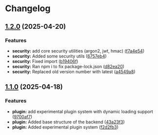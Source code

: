 # Changelog

## [1.2.0](https://github.com/Shadows-Development/ShadowCore/compare/v1.1.0...v1.2.0) (2025-04-20)


### Features

* **security:** add core security utilities (argon2, jwt, hmac) ([f7a4e54](https://github.com/Shadows-Development/ShadowCore/commit/f7a4e54360a8ffd06e3bea4b2dcfc672c3931eee))
* **security:** Added some security utils ([6757eb4](https://github.com/Shadows-Development/ShadowCore/commit/6757eb43b8abf8dc09e6ef521b82156420b61a56))
* **security:** Fixed import ([b19406f](https://github.com/Shadows-Development/ShadowCore/commit/b19406f0c7c102a47ca3ed562e843fbd89748e3a))
* **security:** Ran npm i to fix package-lock.json ([d82ea20](https://github.com/Shadows-Development/ShadowCore/commit/d82ea207ead8c0a220728cf88b58ba7a7cc90e06))
* **security:** Replaced old version number with latest ([a4549a8](https://github.com/Shadows-Development/ShadowCore/commit/a4549a8c2255bc41e98263acc99ba235f6d62733))

## [1.1.0](https://github.com/Shadows-Development/ShadowCore/compare/v1.0.1...v1.1.0) (2025-04-18)


### Features

* **plugin:** add experimental plugin system with dynamic loading support ([9700af7](https://github.com/Shadows-Development/ShadowCore/commit/9700af7ed60c1bb0a0df6d44f3db1d34cf0ffb5d))
* **plugin:** Added base structure of the backend ([43a23f3](https://github.com/Shadows-Development/ShadowCore/commit/43a23f3a009dcd57e206c5a64c19202959448bbb))
* **plugin:** Added experimental plugin system ([f2d2fb3](https://github.com/Shadows-Development/ShadowCore/commit/f2d2fb3917be0548f1a15abac4db38e8e2297e41))
